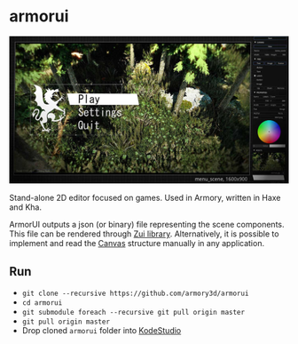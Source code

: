# armorui

![](img.jpg)

Stand-alone 2D editor focused on games. Used in Armory, written in Haxe and Kha.

ArmorUI outputs a json (or binary) file representing the scene components. This file can be rendered through [Zui library](https://github.com/armory3d/zui/tree/master/examples/Canvas). Alternatively, it is possible to implement and read the [Canvas](https://github.com/armory3d/zui/blob/master/Sources/zui/Canvas.hx#L68) structure manually in any application.

## Run

- `git clone --recursive https://github.com/armory3d/armorui`
- `cd armorui`
- `git submodule foreach --recursive git pull origin master`
- `git pull origin master`
- Drop cloned `armorui` folder into [KodeStudio](https://github.com/Kode/KodeStudio/releases)

